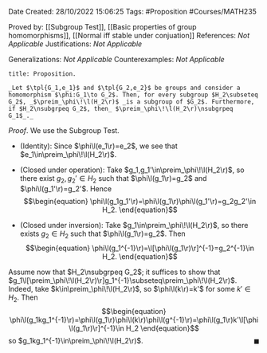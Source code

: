 <div class="topSpace"></div>

Date Created: 28/10/2022 15:06:25
Tags: #Proposition #Courses/MATH235

Proved by: [[Subgroup Test]], [[Basic properties of group homomorphisms]], [[Normal iff stable under conjuation]]
References: _Not Applicable_
Justifications: _Not Applicable_

Generalizations: _Not Applicable_
Counterexamples: _Not Applicable_

``` ad-Proposition
title: Proposition.

_Let $\tpl{G_1,e_1}$ and $\tpl{G_2,e_2}$ be groups and consider a homomorphism $\phi:G_1\to G_2$. Then, for every subgroup $H_2\subseteq G_2$, _$\preim_\phi\!\l(H_2\r)$ _is a subgroup of $G_2$. Furthermore, if $H_2\nsubgrpeq G_2$, then_ $\preim_\phi\!\l(H_2\r)\nsubgrpeq G_1$_._

```

_Proof_. We use the Subgroup Test.
* (Identity): Since $\phi\l(e_1\r)=e_2$, we see that $e_1\in\preim_\phi\!\l(H_2\r)$.

* (Closed under operation): Take $g_1,g_1'\in\preim_\phi\!\l(H_2\r)$, so there exist $g_2,g_2'\in H_2$ such that $\phi\l(g_1\r)=g_2$ and $\phi\l(g_1'\r)=g_2'$. Hence
$$\begin{equation}
    \phi\l(g_1g_1'\r)=\phi\l(g_1\r)\phi\l(g_1'\r)=g_2g_2'\in H_2.
\end{equation}$$
* (Closed under inversion): Take $g_1\in\preim_\phi\!\l(H_2\r)$, so there exists $g_2\in H_2$ such that $\phi\l(g_1\r)=g_2$. Then
$$\begin{equation}
    \phi\l(g_1^{-1}\r)=\l[\phi\l(g_1\r)\r]^{-1}=g_2^{-1}\in H_2.
\end{equation}$$

Assume now that $H_2\nsubgrpeq G_2$; it suffices to show that $g_1\l[\preim_\phi\!\l(H_2\r)\r]g_1^{-1}\subseteq\preim_\phi\!\l(H_2\r)$. Indeed, take $k\in\preim_\phi\!\l(H_2\r)$, so $\phi\l(k\r)=k'$ for some $k'\in H_2$. Then
$$\begin{equation}
    \phi\l(g_1kg_1^{-1}\r)=\phi\l(g_1\r)\phi\l(k\r)\phi\l(g^{-1}\r)=\phi\l(g_1\r)k'\l[\phi\l(g_1\r)\r]^{-1}\in H_2
\end{equation}$$
so $g_1kg_1^{-1}\in\preim_\phi\!\l(H_2\r)$.<span style="float:right;">$\blacksquare$</span>
